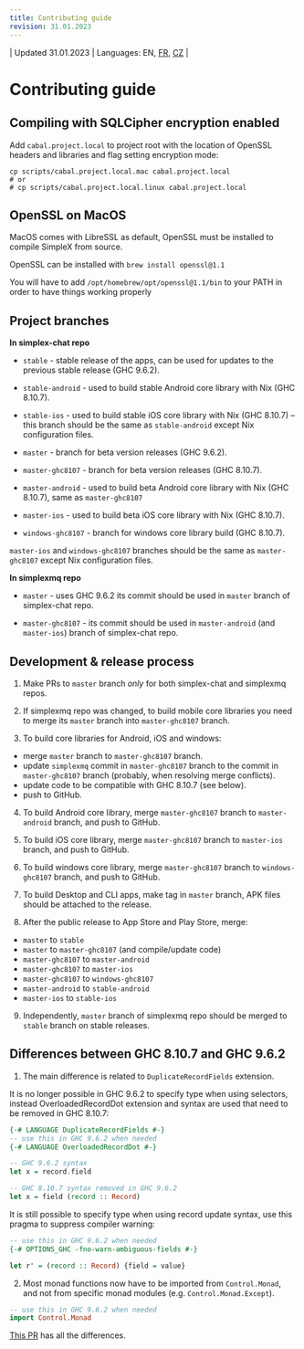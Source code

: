 ```yaml
---
title: Contributing guide
revision: 31.01.2023
---
```


| Updated 31.01.2023 | Languages: EN, [FR](/docs/lang/fr/CONTRIBUTING.md), [CZ](/docs/lang/cs/CONTRIBUTING.md) |

# Contributing guide

## Compiling with SQLCipher encryption enabled

Add `cabal.project.local` to project root with the location of OpenSSL headers and libraries and flag setting encryption mode:

```
cp scripts/cabal.project.local.mac cabal.project.local
# or
# cp scripts/cabal.project.local.linux cabal.project.local
```

## OpenSSL on MacOS

MacOS comes with LibreSSL as default, OpenSSL must be installed to compile SimpleX from source.

OpenSSL can be installed with `brew install openssl@1.1`

You will have to add `/opt/homebrew/opt/openssl@1.1/bin` to your PATH in order to have things working properly


## Project branches

**In simplex-chat repo**

- `stable` - stable release of the apps, can be used for updates to the previous stable release (GHC 9.6.2).

- `stable-android` - used to build stable Android core library with Nix (GHC 8.10.7).

- `stable-ios` - used to build stable iOS core library with Nix (GHC 8.10.7) – this branch should be the same as `stable-android` except Nix configuration files.

- `master` - branch for beta version releases (GHC 9.6.2).

- `master-ghc8107` - branch for beta version releases (GHC 8.10.7).

- `master-android` - used to build beta Android core library with Nix (GHC 8.10.7), same as `master-ghc8107`

- `master-ios` - used to build beta iOS core library with Nix (GHC 8.10.7).

- `windows-ghc8107` - branch for windows core library build (GHC 8.10.7).

`master-ios` and `windows-ghc8107` branches should be the same as `master-ghc8107` except Nix configuration files.

**In simplexmq repo**

- `master` - uses GHC 9.6.2 its commit should be used in `master` branch of simplex-chat repo.

- `master-ghc8107` - its commit should be used in `master-android` (and `master-ios`) branch of simplex-chat repo.

## Development & release process

1. Make PRs to `master` branch _only_ for both simplex-chat and simplexmq repos.

2. If simplexmq repo was changed, to build mobile core libraries you need to merge its `master` branch into `master-ghc8107` branch.

3. To build core libraries for Android, iOS and windows:
- merge `master` branch to `master-ghc8107` branch.
- update `simplexmq` commit in `master-ghc8107` branch to the commit in `master-ghc8107` branch (probably, when resolving merge conflicts).
- update code to be compatible with GHC 8.10.7 (see below).
- push to GitHub.

4. To build Android core library, merge `master-ghc8107` branch to `master-android` branch, and push to GitHub.

5. To build iOS core library, merge `master-ghc8107` branch to `master-ios` branch, and push to GitHub.

6. To build windows core library, merge `master-ghc8107` branch to `windows-ghc8107` branch, and push to GitHub.

7. To build Desktop and CLI apps, make tag in `master` branch, APK files should be attached to the release.

8. After the public release to App Store and Play Store, merge:
- `master` to `stable`
- `master` to `master-ghc8107` (and compile/update code)
- `master-ghc8107` to `master-android`
- `master-ghc8107` to `master-ios`
- `master-ghc8107` to `windows-ghc8107`
- `master-android` to `stable-android`
- `master-ios` to `stable-ios`

9. Independently, `master` branch of simplexmq repo should be merged to `stable` branch on stable releases.


## Differences between GHC 8.10.7 and GHC 9.6.2

1. The main difference is related to `DuplicateRecordFields` extension.

It is no longer possible in GHC 9.6.2 to specify type when using selectors, instead OverloadedRecordDot extension and syntax are used that need to be removed in GHC 8.10.7:

```haskell
{-# LANGUAGE DuplicateRecordFields #-}
-- use this in GHC 9.6.2 when needed
{-# LANGUAGE OverloadedRecordDot #-}

-- GHC 9.6.2 syntax
let x = record.field

-- GHC 8.10.7 syntax removed in GHC 9.6.2
let x = field (record :: Record)
```

It is still possible to specify type when using record update syntax, use this pragma to suppress compiler warning:

```haskell
-- use this in GHC 9.6.2 when needed
{-# OPTIONS_GHC -fno-warn-ambiguous-fields #-}

let r' = (record :: Record) {field = value}
```

2. Most monad functions now have to be imported from `Control.Monad`, and not from specific monad modules (e.g. `Control.Monad.Except`).

```haskell
-- use this in GHC 9.6.2 when needed
import Control.Monad
```

[This PR](https://github.com/simplex-chat/simplex-chat/pull/2975/files) has all the differences.
